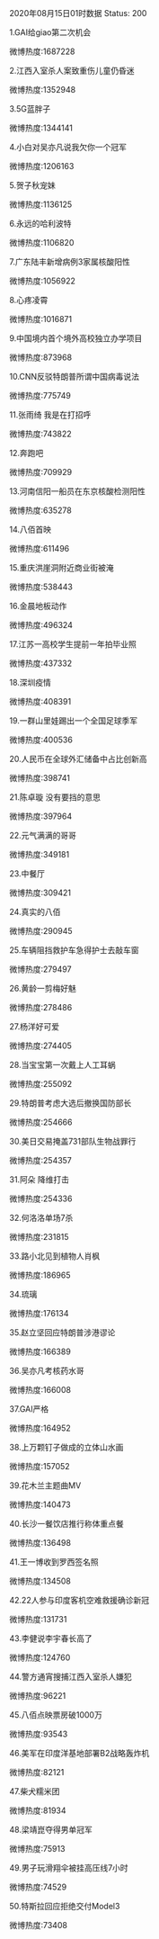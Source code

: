 2020年08月15日01时数据
Status: 200

1.GAI给giao第二次机会

微博热度:1687228

2.江西入室杀人案致重伤儿童仍昏迷

微博热度:1352948

3.5G蓝胖子

微博热度:1344141

4.小白对吴亦凡说我欠你一个冠军

微博热度:1206163

5.贺子秋宠妹

微博热度:1136125

6.永远的哈利波特

微博热度:1106820

7.广东陆丰新增病例3家属核酸阳性

微博热度:1056922

8.心疼凌霄

微博热度:1016871

9.中国境内首个境外高校独立办学项目

微博热度:873968

10.CNN反驳特朗普所谓中国病毒说法

微博热度:775749

11.张雨绮 我是在打招呼

微博热度:743822

12.奔跑吧

微博热度:709929

13.河南信阳一船员在东京核酸检测阳性

微博热度:635278

14.八佰首映

微博热度:611496

15.重庆洪崖洞附近商业街被淹

微博热度:538443

16.金晨地板动作

微博热度:496324

17.江苏一高校学生提前一年拍毕业照

微博热度:437332

18.深圳疫情

微博热度:408391

19.一群山里娃踢出一个全国足球季军

微博热度:400536

20.人民币在全球外汇储备中占比创新高

微博热度:398741

21.陈卓璇 没有要挡的意思

微博热度:397964

22.元气满满的哥哥

微博热度:349181

23.中餐厅

微博热度:309421

24.真实的八佰

微博热度:290945

25.车辆阻挡救护车急得护士去敲车窗

微博热度:279497

26.黄龄一剪梅好魅

微博热度:278486

27.杨洋好可爱

微博热度:274405

28.当宝宝第一次戴上人工耳蜗

微博热度:255092

29.特朗普考虑大选后撤换国防部长

微博热度:254666

30.美日交易掩盖731部队生物战罪行

微博热度:254357

31.阿朵 降维打击

微博热度:254336

32.何洛洛单场7杀

微博热度:231815

33.路小北见到植物人肖枫

微博热度:186965

34.琉璃

微博热度:176134

35.赵立坚回应特朗普涉港谬论

微博热度:166389

36.吴亦凡考核药水哥

微博热度:166008

37.GAI严格

微博热度:164952

38.上万颗钉子做成的立体山水画

微博热度:157052

39.花木兰主题曲MV

微博热度:140473

40.长沙一餐饮店推行称体重点餐

微博热度:136498

41.王一博收到罗西签名照

微博热度:134508

42.22人参与印度客机空难救援确诊新冠

微博热度:131731

43.李健说李宇春长高了

微博热度:124760

44.警方通宵搜捕江西入室杀人嫌犯

微博热度:96221

45.八佰点映票房破1000万

微博热度:93543

46.美军在印度洋基地部署B2战略轰炸机

微博热度:82121

47.柴犬糯米团

微博热度:81934

48.梁靖崑夺得男单冠军

微博热度:75913

49.男子玩滑翔伞被挂高压线7小时

微博热度:74529

50.特斯拉回应拒绝交付Model3

微博热度:73408

